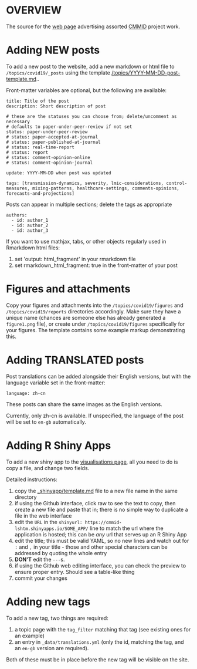 # OVERVIEW

The source for the [web page](https://cmmid.github.io/) advertising assorted [CMMID](https://cmmid.lshtm.ac.uk/) project work.

# Adding NEW posts

To add a new post to the website, add a new markdown or html file to `/topics/covid19/_posts` using the template [/topics/YYYY-MM-DD-post-template.md](https://github.com/cmmid/cmmid.github.io/blob/master/topics/YYYY-MM-DD-post-template.md)..

Front-matter variables are optional, but the following are available:

```
title: Title of the post
description: Short description of post

# these are the statuses you can choose from; delete/uncomment as necessary
# defaults to paper-under-peer-review if not set
status: paper-under-peer-review
# status: paper-accepted-at-journal
# status: paper-published-at-journal
# status: real-time-report
# status: report
# status: comment-opinion-online
# status: comment-opinion-journal

update: YYYY-MM-DD when post was updated
```

```
tags: [transmission-dynamics, severity, lmic-considerations, control-measures, mixing-patterns, healthcare-settings, comments-opinions, forecasts-and-projections]

```

Posts can appear in multiple sections; delete the tags as appropriate

```
authors:
  - id: author_1
  - id: author_2
  - id: author_3
```
  
If you want to use mathjax, tabs, or other objects regularly used in Rmarkdown html files:
 1. set 'output: html_fragment' in your rmarkdown file
 2. set rmarkdown_html_fragment: true in the front-matter of your post
 

# Figures and attachments

Copy your figures and attachments into the `/topics/covid19/figures` and `/topics/covid19/reports` directories accordingly. Make sure they have a unique name (chances are someone else has already generated a `figure1.png` file), or create under `/topics/covid19/figures` specifically for your figures. The template contains some example markup demonstrating this.


# Adding TRANSLATED posts

Post translations can be added alongside their English versions, but with the language variable set in the front-matter:

```
language: zh-cn
```

These posts can share the same images as the English versions.

Currently, only zh-cn is available. If unspecified, the language of the post will be set to `en-gb` automatically.
 

# Adding R Shiny Apps

To add a new shiny app to the [visualisations page](https://cmmid.github.io/visualisations.html), all you need to do is copy a file, and change two fields.

Detailed instructions:
 1. copy the [_shinyapp/template.md](https://github.com/cmmid/cmmid.github.io/blob/master/_shinyapp/template.md) file to a new file name in the same directory
 2. if using the Github interface, click raw to see the text to copy, then create a new file and paste that in; there is no simple way to duplicate a file in the web interface
 3. edit the `URL` in the `shinyurl: https://cmmid-lshtm.shinyapps.io/SOME_APP/` line to match the url where the application is hosted; this can be *any* url that serves up an R Shiny App
 4. edit the title; this must be valid YAML, so no new lines and watch out for `:` and `,` in your title - those and other special characters can be addressed by quoting the whole entry
 5. **DON'T** edit the `---`s.
 6. if using the Github web editing interface, you can check the preview to ensure proper entry. Should see a table-like thing
 7. commit your changes


# Adding new tags

To add a new tag, two things are required:

1. a topic page with the `tag_filter` matching that tag (see existing ones for an example)
2. an entry in `_data/translations.yml` (only the id, matching the tag, and an `en-gb` version are required).

Both of these must be in place before the new tag will be visible on the site.
